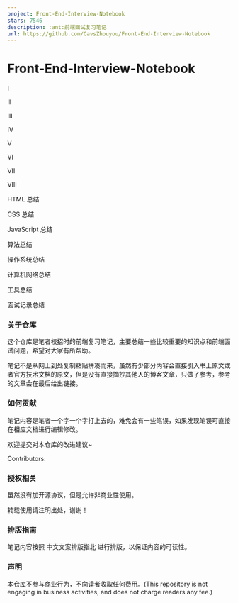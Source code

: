```yaml
---
project: Front-End-Interview-Notebook
stars: 7546
description: :ant:前端面试复习笔记
url: https://github.com/CavsZhouyou/Front-End-Interview-Notebook
---
```


Front-End-Interview-Notebook
============================

Ⅰ

Ⅱ

Ⅲ

Ⅳ

Ⅴ

Ⅵ

Ⅶ

Ⅷ

HTML 总结

CSS 总结

JavaScript 总结

算法总结

操作系统总结

计算机网络总结

工具总结

面试记录总结

### 关于仓库

这个仓库是笔者校招时的前端复习笔记，主要总结一些比较重要的知识点和前端面试问题，希望对大家有所帮助。

笔记不是从网上到处复制粘贴拼凑而来，虽然有少部分内容会直接引入书上原文或者官方技术文档的原文，但是没有直接摘抄其他人的博客文章，只做了参考，参考的文章会在最后给出链接。

### 如何贡献

笔记内容是笔者一个字一个字打上去的，难免会有一些笔误，如果发现笔误可直接在相应文档进行编辑修改。

欢迎提交对本仓库的改进建议~

Contributors:

### 授权相关

虽然没有加开源协议，但是允许非商业性使用。

转载使用请注明出处，谢谢！

### 排版指南

笔记内容按照 中文文案排版指北 进行排版，以保证内容的可读性。

### 声明

本仓库不参与商业行为，不向读者收取任何费用。(This repository is not engaging in business activities, and does not charge readers any fee.)
